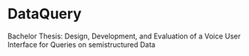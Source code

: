 # DataQuery
Bachelor Thesis: Design, Development, and Evaluation of a Voice User Interface for Queries on semistructured Data

